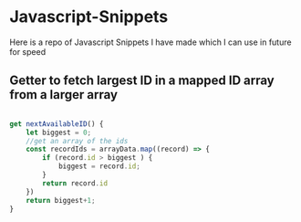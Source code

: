 # Javascript-Snippets
Here is a repo of Javascript Snippets I have made which I can use in future for speed


## Getter to fetch largest ID in a mapped ID array from a larger array ##
```javascript

get nextAvailableID() {
    let biggest = 0;
    //get an array of the ids
    const recordIds = arrayData.map((record) => {
        if (record.id > biggest ) {
            biggest = record.id;
        }
        return record.id
    })
    return biggest+1;
}

```
